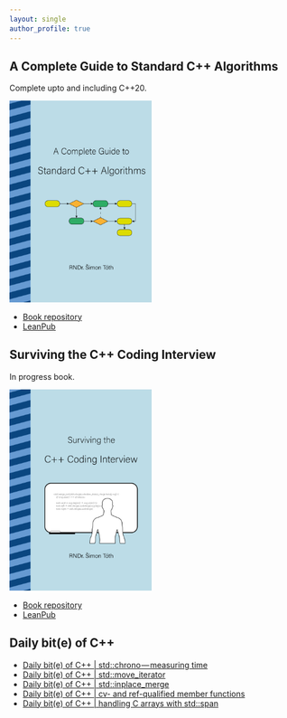 ```yaml
---
layout: single
author_profile: true
---
```


## A Complete Guide to Standard C++ Algorithms

Complete upto and including C++20.

[<img src="assets/images/book_algorithms_cover.png" width="50%">](https://leanpub.com/cpp-algorithms-guide)

- [Book repository](https://github.com/HappyCerberus/book-cpp-algorithms)
- [LeanPub](https://leanpub.com/cpp-algorithms-guide)

## Surviving the C++ Coding Interview

In progress book.

[<img src="assets/images/book_coding_interview_cover.png" width="50%">](https://leanpub.com/cpp-coding-interview)

- [Book repository](https://leanpub.com/cpp-coding-interview)
- [LeanPub](https://leanpub.com/cpp-coding-interview)

## Daily bit(e) of C++

<ul>
<!-- SUBSTACK:START --><li><a href="https://medium.com/@simontoth/daily-bit-e-of-c-std-chrono-measuring-time-37070027c66f?source=rss-1e1de1006a93------2">Daily bit&lpar;e&rpar; of C++ | std::chrono — measuring time</a></li><li><a href="https://medium.com/@simontoth/daily-bit-e-of-c-std-move-iterator-d59ae67160ec?source=rss-1e1de1006a93------2">Daily bit&lpar;e&rpar; of C++ | std::move_iterator</a></li><li><a href="https://medium.com/@simontoth/daily-bit-e-of-c-std-inplace-merge-66d583205fb0?source=rss-1e1de1006a93------2">Daily bit&lpar;e&rpar; of C++ | std::inplace_merge</a></li><li><a href="https://medium.com/@simontoth/daily-bit-e-of-c-cv-and-ref-qualified-member-functions-fcf7ff658157?source=rss-1e1de1006a93------2">Daily bit&lpar;e&rpar; of C++ | cv- and ref-qualified member functions</a></li><li><a href="https://medium.com/@simontoth/daily-bit-e-of-c-handling-c-arrays-with-std-span-22b5a8257e1a?source=rss-1e1de1006a93------2">Daily bit&lpar;e&rpar; of C++ | handling C arrays with std::span</a></li><!-- SUBSTACK:END -->
</ul>